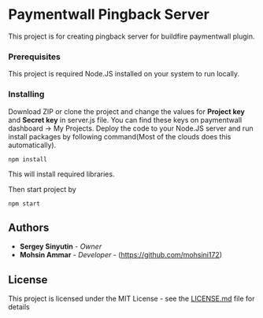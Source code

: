 # Paymentwall Pingback Server

This project is for creating pingback server for buildfire paymentwall plugin.

### Prerequisites

This project is required Node.JS installed on your system to run locally.

### Installing

Download ZIP or clone the project and change the values for <b>Project key</b> and <b>Secret key</b> in server.js file. You can find these keys on paymentwall dashboard -> My Projects. Deploy the code to your Node.JS server and run install packages by following command(Most of the clouds does this automatically).

```
npm install
```
This will install required libraries.

Then start project by
```
npm start
```

## Authors
* **Sergey Sinyutin** - *Owner*
* **Mohsin Ammar** - *Developer* - (https://github.com/mohsini172)

## License

This project is licensed under the MIT License - see the [LICENSE.md](LICENSE.md) file for details

